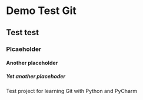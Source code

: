 # Demo Test Git
## Test test 
### Plcaeholder 
#### Another placeholder
##### Yet another placehoder 
Test project for learning Git with Python and PyCharm 

